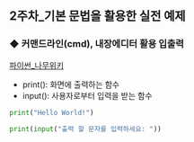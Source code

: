 ## 2주차_기본 문법을 활용한 실전 예제

### ◆ 커맨드라인(cmd), 내장에디터 활용 입출력

[파이썬_나무위키](https://namu.wiki/w/Python)

- print(): 화면에 출력하는 함수
- input(): 사용자로부터 입력을 받는 함수
  
```python
print("Hello World!")
    
print(input("출력 할 문자를 입력하세요: "))
```
